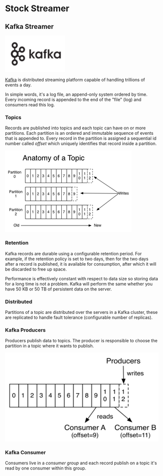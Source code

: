 # Stock Streamer

## Kafka Streamer
![img.png](readme-imgs/kafka-logo.png)


[Kafka](https://kafka.apache.org/intro) is distributed streaming platform capable of handling trillions of events a day.

In simple words, it's a log file, an append-only system ordered by time. Every incoming record is appended to the end of the "file" (log) and consumers read this log.

### Topics

Records are published into topics and each topic can have on or more partitions. Each partition is an ordered and immutable sequence of events that is appended to. Every record in the partition is assigned a sequential id number called *offset* which uniquely identifies that record inside a partition.

![img.png](readme-imgs/kafka-topics.png)

### Retention

Kafka records are durable using a configurable retention period. For example, if the retention policy is set to two days, then for the two days after a record is published, it is available for consumption, after which it will be discarded to free up space.

Performance is effectively constant with respect to data size so storing data for a long time is not a problem. Kafka will perform the same whether you have 50 KB or 50 TB of persistent data on the server.

### Distributed

Partitions of a topic are distributed over the servers in a Kafka cluster, these are replicated to handle fault tolerance (configurable number of replicas).

### Kafka Producers

Producers publish data to topics. The producer is responsible to choose the partition in a topic where it wants to publish.

![img.png](readme-imgs/kafka-producer.png)


### Kafka Consumer

Consumers live in a *consumer group* and each record publish on a topic it's read by one consumer within this group.


